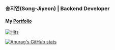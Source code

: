 ### 송지연(Song-Jiyeon) | Backend Developer
#### My [Portfolio](https://lumbar-pewter-86f.notion.site/Backend-Developer-9a713217c50940eb834c2092605bf619)
[![Hits](https://hits.seeyoufarm.com/api/count/incr/badge.svg?url=https%3A%2F%2Fgithub.com%2FJiyeon526&count_bg=%23ECCBEF&title_bg=%23C2D2F2&icon=&icon_color=%23E7E7E7&title=%F0%9F%91%80&edge_flat=false)](https://hits.seeyoufarm.com)

[![Anurag's GitHub stats](https://github-readme-stats.vercel.app/api?username=Jiyeon526&theme=buefy)](https://github.com/anuraghazra/github-readme-stats)



<!--
**Jiyeon526/Jiyeon526** is a ✨ _special_ ✨ repository because its `README.md` (this file) appears on your GitHub profile.

Here are some ideas to get you started:

- 🔭 I’m currently working on ...
- 🌱 I’m currently learning ...
- 👯 I’m looking to collaborate on ...
- 🤔 I’m looking for help with ...
- 💬 Ask me about ...
- 📫 How to reach me: ...
- 😄 Pronouns: ...
- ⚡ Fun fact: ...
-->
